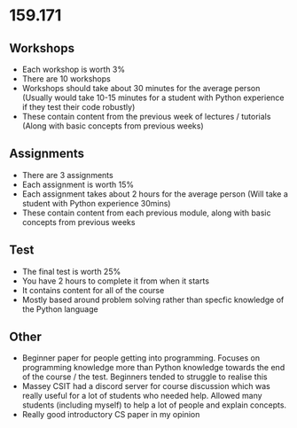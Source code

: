 # 159.171

## Workshops
- Each workshop is worth 3%
- There are 10 workshops
- Workshops should take about 30 minutes for the average person (Usually would take 10-15 minutes for a student with Python experience if they test their code robustly)
- These contain content from the previous week of lectures / tutorials (Along with basic concepts from previous weeks)

## Assignments
- There are 3 assignments
- Each assignment is worth 15%
- Each assignment takes about 2 hours for the average person (Will take a student with Python experience 30mins)
- These contain content from each previous module, along with basic concepts from previous weeks

## Test
- The final test is worth 25%
- You have 2 hours to complete it from when it starts
- It contains content for all of the course
- Mostly based around problem solving rather than specfic knowledge of the Python language

## Other

- Beginner paper for people getting into programming. Focuses on programming knowledge more than Python knowledge towards the end of the course / the test. Beginners tended to struggle to realise this
- Massey CSIT had a discord server for course discussion which was really useful for a lot of students who needed help. Allowed many students (including myself) to help a lot of people and explain concepts.
- Really good introductory CS paper in my opinion